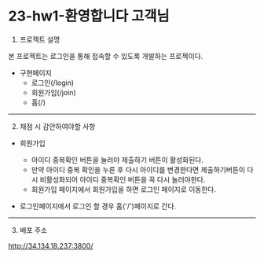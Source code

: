 
# 23-hw1-환영합니다 고객님

1. 프로젝트 설명

본 프로젝트는 로그인을 통해 접속할 수 있도록 개발하는 프로젝이다.

- 구현페이지
  - 로그인(/login)
  - 회원가입(/join)
  - 홈(/)
 
---
2. 채점 시 감안하여야할 사항

- 회원가입
  - 아이디 중복확인 버튼을 눌러야 제출하기 버튼이 활성화된다.
  - 만약 아이디 중복 확인을 누른 후 다시 아이디를 변경한다면 제출하기버튼이 다시 비활성화되어 아이디 중복확인 버튼을 꼭 다시 눌러야한다.
  - 회원가입 페이지에서 회원가입을 하면 로그인 페이지로 이동한다.

- 로그인페이지에서 로그인 할 경우 홈('/')페이지로 간다. 
   


---

3. 배포 주소

http://34.134.18.237:3800/

